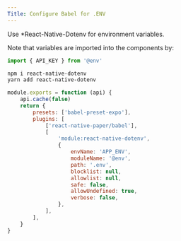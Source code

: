 ```yaml
---
Title: Configure Babel for .ENV
---
```


Use \*React-Native-Dotenv for environment variables.

Note that variables are imported into the components by:

```javascript
import { API_KEY } from '@env'
```

```bash
npm i react-native-dotenv
yarn add react-native-dotenv
```

```javascript
module.exports = function (api) {
	api.cache(false)
	return {
		presets: ['babel-preset-expo'],
		plugins: [
			['react-native-paper/babel'],
			[
				'module:react-native-dotenv',
				{
					envName: 'APP_ENV',
					moduleName: '@env',
					path: '.env',
					blocklist: null,
					allowlist: null,
					safe: false,
					allowUndefined: true,
					verbose: false,
				},
			],
		],
	}
}
```
